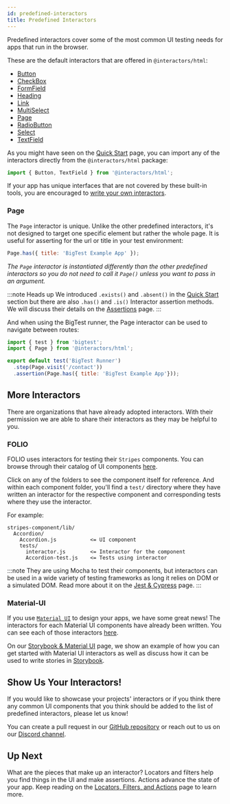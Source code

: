```yaml
---
id: predefined-interactors
title: Predefined Interactors
---
```


Predefined interactors cover some of the most common UI testing needs for apps that run in the browser.

These are the default interactors that are offered in `@interactors/html`:

- [Button](https://github.com/thefrontside/interactors/blob/main/packages/html/src/definitions/button.ts)
- [CheckBox](https://github.com/thefrontside/interactors/blob/main/packages/html/src/definitions/check-box.ts)
- [FormField](https://github.com/thefrontside/interactors/blob/main/packages/html/src/definitions/form-field.ts)
- [Heading](https://github.com/thefrontside/interactors/blob/main/packages/html/src/definitions/heading.ts)
- [Link](https://github.com/thefrontside/interactors/blob/main/packages/html/src/definitions/link.ts)
- [MultiSelect](https://github.com/thefrontside/interactors/blob/main/packages/html/src/definitions/multi-select.ts)
- [Page](https://github.com/thefrontside/interactors/blob/main/packages/html/src/page.ts)
- [RadioButton](https://github.com/thefrontside/interactors/blob/main/packages/html/src/definitions/radio-button.ts)
- [Select](https://github.com/thefrontside/interactors/blob/main/packages/html/src/definitions/select.ts)
- [TextField](https://github.com/thefrontside/interactors/blob/main/packages/html/src/definitions/text-field.ts)

As you might have seen on the [Quick Start](/docs/interactors/) page, you can import any of the interactors directly from the `@interactors/html` package:

```js
import { Button, TextField } from '@interactors/html';
```

If your app has unique interfaces that are not covered by these built-in tools, you are encouraged to [write your own interactors](/docs/interactors/write-your-own).

### Page

The `Page` interactor is unique. Unlike the other predefined interactors, it's not designed to target one specific element but rather the whole page. It is useful for asserting for the url or title in your test environment:

```js
Page.has({ title: 'BigTest Example App' });
```
_The `Page` interactor is instantiated differently than the other predefined interactors so you do not need to call it `Page()` unless you want to pass in an argument._

:::note Heads up
We introduced `.exists()` and `.absent()` in the [Quick Start](/docs/interactors/) section but there are also `.has()` and `.is()` Interactor assertion methods. We will discuss their details on the [Assertions](/docs/interactors/assertions) page.
:::

And when using the BigTest runner, the Page interactor can be used to navigate between routes:

```js
import { test } from 'bigtest';
import { Page } from '@interactors/html';

export default test('BigTest Runner')
  .step(Page.visit('/contact'))
  .assertion(Page.has({ title: 'BigTest Example App'}));
```

## More Interactors

There are organizations that have already adopted interactors. With their permission we are able to share their interactors as they may be helpful to you.

### FOLIO

FOLIO uses interactors for testing their `Stripes` components. You can browse through their catalog of UI components [here](https://github.com/folio-org/stripes-components/tree/master/lib). 

Click on any of the folders to see the component itself for reference. And within each component folder, you'll find a `test/` directory where they have written an interactor for the respective component and corresponding tests where they use the interactor.

For example:

```
stripes-component/lib/
  Accordion/
    Accordion.js           <= UI component
    tests/
      interactor.js        <= Interactor for the component
      Accordion-test.js    <= Tests using interactor
```

:::note
They are using Mocha to test their components, but interactors can be used in a wide variety of testing frameworks as long it relies on DOM or a simulated DOM. Read more about it on the [Jest & Cypress](/docs/interactors/integrations) page.
:::

### Material-UI

If you use [`Material UI`](https://material-ui.com/) to design your apps, we have some great news! The interactors for each Material UI components have already been written. You can see each of those interactors [here](https://github.com/thefrontside/material-ui-interactors/tree/v4/src).

On our [Storybook & Material UI](/docs/interactors/storybook-mui) page, we show an example of how you can get started with Material UI interactors as well as discuss how it can be used to write stories in [Storybook](https://storybook.js.org/).

## Show Us Your Interactors!

If you would like to showcase your projects' interactors or if you think there any common UI components that you think should be added to the list of predefined interactors, please let us know!

You can create a pull request in our [GitHub repository](https://github.com/thefrontside/interactors) or reach out to us on our [Discord channel](https://discord.gg/r6AvtnU).

## Up Next

What are the pieces that make up an interactor? Locators and filters help you find things in the UI and make assertions. Actions advance the state of your app. Keep reading on the [Locators, Filters, and Actions](/docs/interactors/locators-filters-actions) page to learn more.
